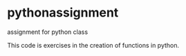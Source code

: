 # pythonassignment
assignment for python class


This code is exercises in the creation of functions in python.